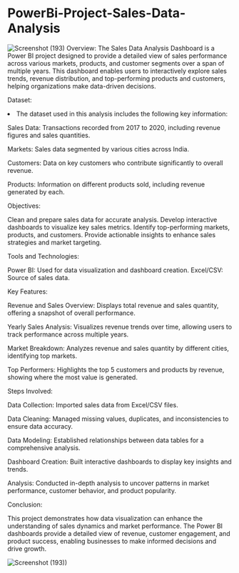 # PowerBi-Project-Sales-Data-Analysis
![Screenshot (193)](https://github.com/user-attachments/assets/54f418c2-162f-4a6a-84f0-7c7b8b3f2d86)
Overview:
The Sales Data Analysis Dashboard is a Power BI project designed to provide a detailed view of sales performance across various markets, products, and customer segments over a span of multiple years. This dashboard enables users to interactively explore sales trends, revenue distribution, and top-performing products and customers, helping organizations make data-driven decisions.

Dataset:
<li>
The dataset used in this analysis includes the following key information:

Sales Data: Transactions recorded from 2017 to 2020, including revenue figures and sales quantities.

Markets: Sales data segmented by various cities across India.

Customers: Data on key customers who contribute significantly to overall revenue.

Products: Information on different products sold, including revenue generated by each.</li>

Objectives:

Clean and prepare sales data for accurate analysis.
Develop interactive dashboards to visualize key sales metrics.
Identify top-performing markets, products, and customers.
Provide actionable insights to enhance sales strategies and market targeting.

Tools and Technologies: 

Power BI: Used for data visualization and dashboard creation.
Excel/CSV: Source of sales data.

Key Features:

Revenue and Sales Overview: Displays total revenue and sales quantity, offering a snapshot of overall performance.

Yearly Sales Analysis: Visualizes revenue trends over time, allowing users to track performance across multiple years.

Market Breakdown: Analyzes revenue and sales quantity by different cities, identifying top markets.

Top Performers: Highlights the top 5 customers and products by revenue, showing where the most value is generated.

Steps Involved:

Data Collection: Imported sales data from Excel/CSV files.

Data Cleaning: Managed missing values, duplicates, and inconsistencies to ensure data accuracy.

Data Modeling: Established relationships between data tables for a comprehensive analysis.

Dashboard Creation: Built interactive dashboards to display key insights and trends.

Analysis: Conducted in-depth analysis to uncover patterns in market performance, customer behavior, and product popularity.

Conclusion:

This project demonstrates how data visualization can enhance the understanding of sales dynamics and market performance. The Power BI dashboards provide a detailed view of revenue, customer engagement, and product success, enabling businesses to make informed decisions and drive growth.


![Screenshot (193))](https://github.com/user-attachments/assets/87086501-f476-40a5-93d9-5856ab3a20f2)
